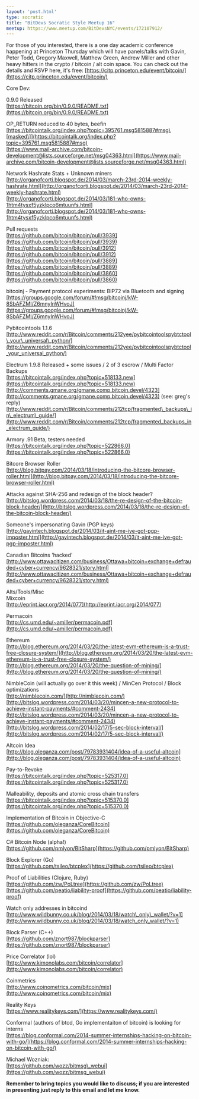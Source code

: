 ```yaml
---
layout: 'post.html'
type: socratic
title: "BitDevs Socratic Style Meetup 16"
meetup: https://www.meetup.com/BitDevsNYC/events/172107912/
---
```


For those of you interested, there is a one day academic conference happening at Princeton Thursday which will have panels/talks with Gavin, Peter Todd, Gregory Maxwell, Matthew Green, Andrew Miller and other heavy hitters in the crypto / bitcoin / alt coin space. You can check out the details and RSVP here, it's free: [](https://citp.princeton.edu/event/bitcoin/)[https://citp.princeton.edu/event/bitcoin/](https://citp.princeton.edu/event/bitcoin/)

Core Dev:

0.9.0 Released  
[](https://bitcoin.org/bin/0.9.0/README.txt)[https://bitcoin.org/bin/0.9.0/README.txt](https://bitcoin.org/bin/0.9.0/README.txt)

OP\_RETURN reduced to 40 bytes, beefin  
[](https://bitcointalk.org/index.php?topic=395761.msg5815887#msg)[https://bitcointalk.org/index.php?topic=395761.msg5815887#msg\[masked\]](https://bitcointalk.org/index.php?topic=395761.msg5815887#msg)  
[](https://www.mail-archive.com/bitcoin-development@lists.sourceforge.net/msg04363.html)[https://www.mail-archive.com/bitcoin-development@lists.sourceforge.net/msg04363.html](https://www.mail-archive.com/bitcoin-development@lists.sourceforge.net/msg04363.html)

Network Hashrate Stats + Unknown miners  
[](http://organofcorti.blogspot.de/2014/03/march-23rd-2014-weekly-hashrate.html)[http://organofcorti.blogspot.de/2014/03/march-23rd-2014-weekly-hashrate.html](http://organofcorti.blogspot.de/2014/03/march-23rd-2014-weekly-hashrate.html)  
[](http://organofcorti.blogspot.de/2014/03/181-who-owns-1htm4tysxf5yzklpco6mtuunfs.html)[http://organofcorti.blogspot.de/2014/03/181-who-owns-1htm4tysxf5yzklpco6mtuunfs.html](http://organofcorti.blogspot.de/2014/03/181-who-owns-1htm4tysxf5yzklpco6mtuunfs.html)

Pull requests  
[](https://github.com/bitcoin/bitcoin/pull/3939)[https://github.com/bitcoin/bitcoin/pull/3939](https://github.com/bitcoin/bitcoin/pull/3939)  
[](https://github.com/bitcoin/bitcoin/pull/3912)[https://github.com/bitcoin/bitcoin/pull/3912](https://github.com/bitcoin/bitcoin/pull/3912)  
[](https://github.com/bitcoin/bitcoin/pull/3889)[https://github.com/bitcoin/bitcoin/pull/3889](https://github.com/bitcoin/bitcoin/pull/3889)  
[](https://github.com/bitcoin/bitcoin/pull/3860)[https://github.com/bitcoin/bitcoin/pull/3860](https://github.com/bitcoin/bitcoin/pull/3860)

bitcoinj - Payment protocol experiments: BIP72 via Bluetooth and signing  
[](https://groups.google.com/forum/#%21msg/bitcoinj/kW-8SbAFZMI/Z6mnyInWHvoJ)[https://groups.google.com/forum/#!msg/bitcoinj/kW-8SbAFZMI/Z6mnyInWHvoJ](https://groups.google.com/forum/#!msg/bitcoinj/kW-8SbAFZMI/Z6mnyInWHvoJ)

Pybitcointools 1.1.6  
[](http://www.reddit.com/r/Bitcoin/comments/212yee/pybitcointoolspybtctool_your_universal_python/)[http://www.reddit.com/r/Bitcoin/comments/212yee/pybitcointoolspybtctool\_your\_universal\_python/](http://www.reddit.com/r/Bitcoin/comments/212yee/pybitcointoolspybtctool_your_universal_python/)

Electrum 1.9.8 Released + some issues / 2 of 3 escrow / Multi Factor Backups  
[](https://bitcointalk.org/index.php?topic=518133.new)[https://bitcointalk.org/index.php?topic=518133.new](https://bitcointalk.org/index.php?topic=518133.new)  
[](http://comments.gmane.org/gmane.comp.bitcoin.devel/4323)[http://comments.gmane.org/gmane.comp.bitcoin.devel/4323](http://comments.gmane.org/gmane.comp.bitcoin.devel/4323) (see: greg's reply)  
[](http://www.reddit.com/r/Bitcoin/comments/212tcp/fragmented_backups_in_electrum_guide/)[http://www.reddit.com/r/Bitcoin/comments/212tcp/fragmented\_backups\_in\_electrum\_guide/](http://www.reddit.com/r/Bitcoin/comments/212tcp/fragmented_backups_in_electrum_guide/)

Armory .91 Beta, testers needed  
[](https://bitcointalk.org/index.php?topic=522866.0)[https://bitcointalk.org/index.php?topic=522866.0](https://bitcointalk.org/index.php?topic=522866.0)

Bitcore Browser Roller  
[](http://blog.bitpay.com/2014/03/18/introducing-the-bitcore-browser-roller.html)[http://blog.bitpay.com/2014/03/18/introducing-the-bitcore-browser-roller.html](http://blog.bitpay.com/2014/03/18/introducing-the-bitcore-browser-roller.html)

Attacks against SHA-256 and redesign of the block header?  
[](http://bitslog.wordpress.com/2014/03/18/the-re-design-of-the-bitcoin-block-header/)[http://bitslog.wordpress.com/2014/03/18/the-re-design-of-the-bitcoin-block-header/](http://bitslog.wordpress.com/2014/03/18/the-re-design-of-the-bitcoin-block-header/)

Someone's impersonating Gavin (PGP keys)  
[](http://gavintech.blogspot.de/2014/03/it-aint-me-ive-got-pgp-imposter.html)[http://gavintech.blogspot.de/2014/03/it-aint-me-ive-got-pgp-imposter.html](http://gavintech.blogspot.de/2014/03/it-aint-me-ive-got-pgp-imposter.html)

Canadian Bitcoins 'hacked'  
[](http://www.ottawacitizen.com/business/Ottawa+bitcoin+exchange+defrauded+cyber+currency/9628321/story.html)[http://www.ottawacitizen.com/business/Ottawa+bitcoin+exchange+defrauded+cyber+currency/9628321/story.html](http://www.ottawacitizen.com/business/Ottawa+bitcoin+exchange+defrauded+cyber+currency/9628321/story.html)

Alts/Tools/Misc  
Mixcoin  
[](http://eprint.iacr.org/2014/077)[http://eprint.iacr.org/2014/077](http://eprint.iacr.org/2014/077)

Permacoin  
[](http://cs.umd.edu/%7Eamiller/permacoin.pdf)[http://cs.umd.edu/~amiller/permacoin.pdf](http://cs.umd.edu/~amiller/permacoin.pdf)

Ethereum  
[](http://blog.ethereum.org/2014/03/20/the-latest-evm-ethereum-is-a-trust-free-closure-system/)[http://blog.ethereum.org/2014/03/20/the-latest-evm-ethereum-is-a-trust-free-closure-system/](http://blog.ethereum.org/2014/03/20/the-latest-evm-ethereum-is-a-trust-free-closure-system/)  
[](http://blog.ethereum.org/2014/03/20/the-question-of-mining/)[http://blog.ethereum.org/2014/03/20/the-question-of-mining/](http://blog.ethereum.org/2014/03/20/the-question-of-mining/)

NimbleCoin (will actually go over it this week) / MinCen Protocol / Block optimizations  
[](http://nimblecoin.com/)[http://nimblecoin.com/](http://nimblecoin.com/)  
[](http://bitslog.wordpress.com/2014/03/20/mincen-a-new-protocol-to-achieve-instant-payments/#comment-2434)[http://bitslog.wordpress.com/2014/03/20/mincen-a-new-protocol-to-achieve-instant-payments/#comment-2434](http://bitslog.wordpress.com/2014/03/20/mincen-a-new-protocol-to-achieve-instant-payments/#comment-2434)  
[](http://bitslog.wordpress.com/2014/02/17/5-sec-block-interval/)[http://bitslog.wordpress.com/2014/02/17/5-sec-block-interval/](http://bitslog.wordpress.com/2014/02/17/5-sec-block-interval/)

Altcoin Idea  
[](http://blog.oleganza.com/post/79783931404/idea-of-a-useful-altcoin)[http://blog.oleganza.com/post/79783931404/idea-of-a-useful-altcoin](http://blog.oleganza.com/post/79783931404/idea-of-a-useful-altcoin)

Pay-to-Revoke  
[](https://bitcointalk.org/index.php?topic=525317.0)[https://bitcointalk.org/index.php?topic=525317.0](https://bitcointalk.org/index.php?topic=525317.0)

Malleability, deposits and atomic cross chain transfers  
[](https://bitcointalk.org/index.php?topic=515370.0)[https://bitcointalk.org/index.php?topic=515370.0](https://bitcointalk.org/index.php?topic=515370.0)

Implementation of Bitcoin in Objective-C  
[](https://github.com/oleganza/CoreBitcoin)[https://github.com/oleganza/CoreBitcoin](https://github.com/oleganza/CoreBitcoin)

C# Bitcoin Node (alpha!)  
[](https://github.com/pmlyon/BitSharp)[https://github.com/pmlyon/BitSharp](https://github.com/pmlyon/BitSharp)

Block Explorer (Go)  
[](https://github.com/tsileo/btcplex)[https://github.com/tsileo/btcplex](https://github.com/tsileo/btcplex)

Proof of Liabilities (Clojure, Ruby)  
[](https://github.com/zw/PoLtree)[https://github.com/zw/PoLtree](https://github.com/zw/PoLtree)  
[](https://github.com/peatio/liability-proof)[https://github.com/peatio/liability-proof](https://github.com/peatio/liability-proof)

Watch only addresses in bitcoind  
[](http://www.wildbunny.co.uk/blog/2014/03/18/watch_only_wallet/?v=1)[http://www.wildbunny.co.uk/blog/2014/03/18/watch\_only\_wallet/?v=1](http://www.wildbunny.co.uk/blog/2014/03/18/watch_only_wallet/?v=1)

Block Parser (C++)  
[](https://github.com/znort987/blockparser)[https://github.com/znort987/blockparser](https://github.com/znort987/blockparser)

Price Correlator (lol)  
[](http://www.kimonolabs.com/bitcoin/correlator)[http://www.kimonolabs.com/bitcoin/correlator](http://www.kimonolabs.com/bitcoin/correlator)

Coinmetrics  
[](http://www.coinometrics.com/bitcoin/mix)[http://www.coinometrics.com/bitcoin/mix](http://www.coinometrics.com/bitcoin/mix)

Reality Keys  
[](https://www.realitykeys.com/)[https://www.realitykeys.com/](https://www.realitykeys.com/)

Conformal (authors of btcd, Go implementaiton of bitcoin) is looking for interns  
[](https://blog.conformal.com/2014-summer-internships-hacking-on-bitcoin-with-go/)[https://blog.conformal.com/2014-summer-internships-hacking-on-bitcoin-with-go/](https://blog.conformal.com/2014-summer-internships-hacking-on-bitcoin-with-go/)

Michael Wozniak:  
[](https://github.com/wozz/bitmsg_webui)[https://github.com/wozz/bitmsg\_webui](https://github.com/wozz/bitmsg_webui)

**Remember to bring topics you would like to discuss; if you are interested in presenting just reply to this email and let me know.**
